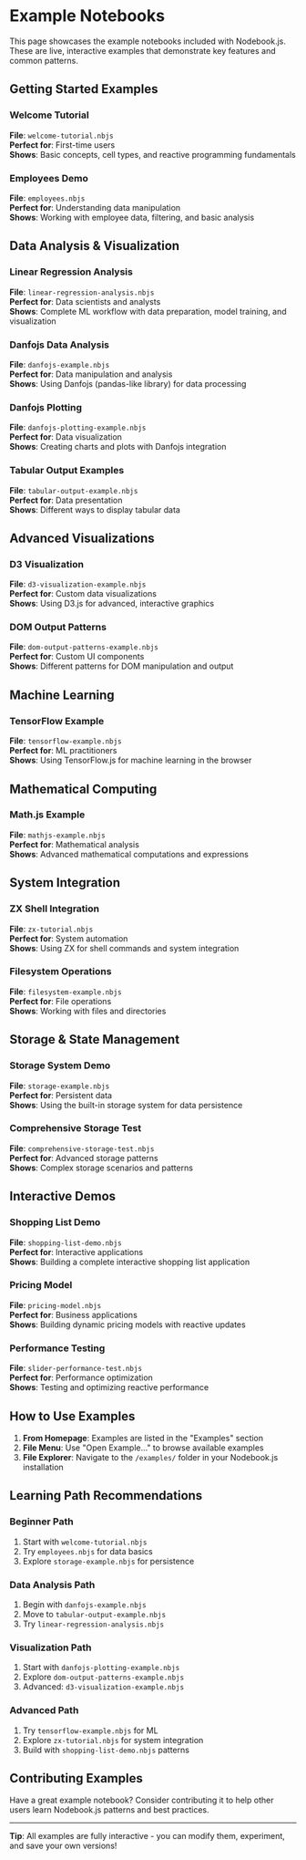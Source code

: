 # Example Notebooks

This page showcases the example notebooks included with Nodebook.js. These are live, interactive examples that demonstrate key features and common patterns.

## Getting Started Examples

### Welcome Tutorial
**File**: `welcome-tutorial.nbjs`  
**Perfect for**: First-time users  
**Shows**: Basic concepts, cell types, and reactive programming fundamentals

### Employees Demo
**File**: `employees.nbjs`  
**Perfect for**: Understanding data manipulation  
**Shows**: Working with employee data, filtering, and basic analysis

## Data Analysis & Visualization

### Linear Regression Analysis
**File**: `linear-regression-analysis.nbjs`  
**Perfect for**: Data scientists and analysts  
**Shows**: Complete ML workflow with data preparation, model training, and visualization

### Danfojs Data Analysis
**File**: `danfojs-example.nbjs`  
**Perfect for**: Data manipulation and analysis  
**Shows**: Using Danfojs (pandas-like library) for data processing

### Danfojs Plotting
**File**: `danfojs-plotting-example.nbjs`  
**Perfect for**: Data visualization  
**Shows**: Creating charts and plots with Danfojs integration

### Tabular Output Examples
**File**: `tabular-output-example.nbjs`  
**Perfect for**: Data presentation  
**Shows**: Different ways to display tabular data

## Advanced Visualizations

### D3 Visualization
**File**: `d3-visualization-example.nbjs`  
**Perfect for**: Custom data visualizations  
**Shows**: Using D3.js for advanced, interactive graphics

### DOM Output Patterns
**File**: `dom-output-patterns-example.nbjs`  
**Perfect for**: Custom UI components  
**Shows**: Different patterns for DOM manipulation and output

## Machine Learning

### TensorFlow Example
**File**: `tensorflow-example.nbjs`  
**Perfect for**: ML practitioners  
**Shows**: Using TensorFlow.js for machine learning in the browser

## Mathematical Computing

### Math.js Example
**File**: `mathjs-example.nbjs`  
**Perfect for**: Mathematical analysis  
**Shows**: Advanced mathematical computations and expressions

## System Integration

### ZX Shell Integration
**File**: `zx-tutorial.nbjs`  
**Perfect for**: System automation  
**Shows**: Using ZX for shell commands and system integration

### Filesystem Operations
**File**: `filesystem-example.nbjs`  
**Perfect for**: File operations  
**Shows**: Working with files and directories

## Storage & State Management

### Storage System Demo
**File**: `storage-example.nbjs`  
**Perfect for**: Persistent data  
**Shows**: Using the built-in storage system for data persistence

### Comprehensive Storage Test
**File**: `comprehensive-storage-test.nbjs`  
**Perfect for**: Advanced storage patterns  
**Shows**: Complex storage scenarios and patterns

## Interactive Demos

### Shopping List Demo
**File**: `shopping-list-demo.nbjs`  
**Perfect for**: Interactive applications  
**Shows**: Building a complete interactive shopping list application

### Pricing Model
**File**: `pricing-model.nbjs`  
**Perfect for**: Business applications  
**Shows**: Building dynamic pricing models with reactive updates

### Performance Testing
**File**: `slider-performance-test.nbjs`  
**Perfect for**: Performance optimization  
**Shows**: Testing and optimizing reactive performance

## How to Use Examples

1. **From Homepage**: Examples are listed in the "Examples" section
2. **File Menu**: Use "Open Example..." to browse available examples
3. **File Explorer**: Navigate to the `/examples/` folder in your Nodebook.js installation

## Learning Path Recommendations

### Beginner Path
1. Start with `welcome-tutorial.nbjs`
2. Try `employees.nbjs` for data basics
3. Explore `storage-example.nbjs` for persistence

### Data Analysis Path
1. Begin with `danfojs-example.nbjs`
2. Move to `tabular-output-example.nbjs`
3. Try `linear-regression-analysis.nbjs`

### Visualization Path
1. Start with `danfojs-plotting-example.nbjs`
2. Explore `dom-output-patterns-example.nbjs`
3. Advanced: `d3-visualization-example.nbjs`

### Advanced Path
1. Try `tensorflow-example.nbjs` for ML
2. Explore `zx-tutorial.nbjs` for system integration
3. Build with `shopping-list-demo.nbjs` patterns

## Contributing Examples

Have a great example notebook? Consider contributing it to help other users learn Nodebook.js patterns and best practices.

---

**Tip**: All examples are fully interactive - you can modify them, experiment, and save your own versions!
